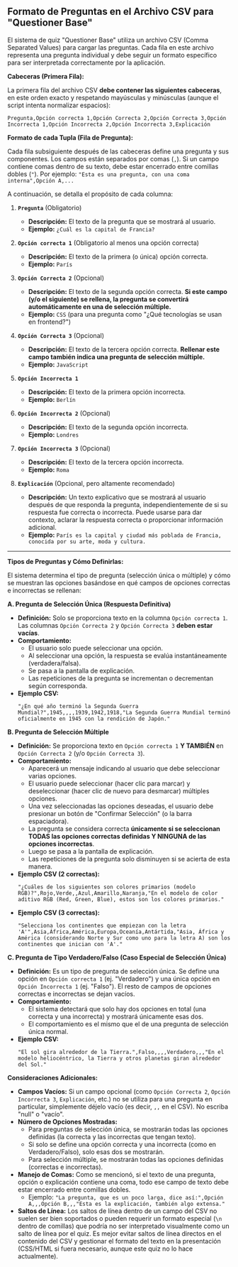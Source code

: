 ## Formato de Preguntas en el Archivo CSV para "Questioner Base"

El sistema de quiz "Questioner Base" utiliza un archivo CSV (Comma Separated Values) para cargar las preguntas. Cada fila en este archivo representa una pregunta individual y debe seguir un formato específico para ser interpretada correctamente por la aplicación.

**Cabeceras (Primera Fila):**

La primera fila del archivo CSV **debe contener las siguientes cabeceras**, en este orden exacto y respetando mayúsculas y minúsculas (aunque el script intenta normalizar espacios):

```
Pregunta,Opción correcta 1,Opción Correcta 2,Opción Correcta 3,Opción Incorrecta 1,Opción Incorrecta 2,Opción Incorrecta 3,Explicación
```

**Formato de cada Tupla (Fila de Pregunta):**

Cada fila subsiguiente después de las cabeceras define una pregunta y sus componentes. Los campos están separados por comas (`,`). Si un campo contiene comas dentro de su texto, debe estar encerrado entre comillas dobles (`"`). Por ejemplo: `"Esta es una pregunta, con una coma interna",Opción A,...`

A continuación, se detalla el propósito de cada columna:

1.  **`Pregunta`** (Obligatorio)
    *   **Descripción:** El texto de la pregunta que se mostrará al usuario.
    *   **Ejemplo:** `¿Cuál es la capital de Francia?`

2.  **`Opción correcta 1`** (Obligatorio al menos una opción correcta)
    *   **Descripción:** El texto de la primera (o única) opción correcta.
    *   **Ejemplo:** `París`

3.  **`Opción Correcta 2`** (Opcional)
    *   **Descripción:** El texto de la segunda opción correcta. **Si este campo (y/o el siguiente) se rellena, la pregunta se convertirá automáticamente en una de selección múltiple.**
    *   **Ejemplo:** `CSS` (para una pregunta como "¿Qué tecnologías se usan en frontend?")

4.  **`Opción Correcta 3`** (Opcional)
    *   **Descripción:** El texto de la tercera opción correcta. **Rellenar este campo también indica una pregunta de selección múltiple.**
    *   **Ejemplo:** `JavaScript`

5.  **`Opción Incorrecta 1`** 
    *   **Descripción:** El texto de la primera opción incorrecta.
    *   **Ejemplo:** `Berlín`

6.  **`Opción Incorrecta 2`** (Opcional)
    *   **Descripción:** El texto de la segunda opción incorrecta.
    *   **Ejemplo:** `Londres`

7.  **`Opción Incorrecta 3`** (Opcional)
    *   **Descripción:** El texto de la tercera opción incorrecta.
    *   **Ejemplo:** `Roma`

8.  **`Explicación`** (Opcional, pero altamente recomendado)
    *   **Descripción:** Un texto explicativo que se mostrará al usuario después de que responda la pregunta, independientemente de si su respuesta fue correcta o incorrecta. Puede usarse para dar contexto, aclarar la respuesta correcta o proporcionar información adicional.
    *   **Ejemplo:** `París es la capital y ciudad más poblada de Francia, conocida por su arte, moda y cultura.`

---

**Tipos de Preguntas y Cómo Definirlas:**

El sistema determina el tipo de pregunta (selección única o múltiple) y cómo se muestran las opciones basándose en qué campos de opciones correctas e incorrectas se rellenan:

**A. Pregunta de Selección Única (Respuesta Definitiva)**

*   **Definición:** Solo se proporciona texto en la columna `Opción correcta 1`. Las columnas `Opción Correcta 2` y `Opción Correcta 3` **deben estar vacías**.
*   **Comportamiento:**
    *   El usuario solo puede seleccionar una opción.
    *   Al seleccionar una opción, la respuesta se evalúa instantáneamente (verdadera/falsa).
    *   Se pasa a la pantalla de explicación.
    *   Las repeticiones de la pregunta se incrementan o decrementan según corresponda.
*   **Ejemplo CSV:**
    ```csv
    "¿En qué año terminó la Segunda Guerra Mundial?",1945,,,,1939,1942,1918,"La Segunda Guerra Mundial terminó oficialmente en 1945 con la rendición de Japón."
    ```

**B. Pregunta de Selección Múltiple**

*   **Definición:** Se proporciona texto en `Opción correcta 1` **Y TAMBIÉN** en `Opción Correcta 2` (y/o `Opción Correcta 3`).
*   **Comportamiento:**
    *   Aparecerá un mensaje indicando al usuario que debe seleccionar varias opciones.
    *   El usuario puede seleccionar (hacer clic para marcar) y deseleccionar (hacer clic de nuevo para desmarcar) múltiples opciones.
    *   Una vez seleccionadas las opciones deseadas, el usuario debe presionar un botón de "Confirmar Selección" (o la barra espaciadora).
    *   La pregunta se considera correcta **únicamente si se seleccionan TODAS las opciones correctas definidas Y NINGUNA de las opciones incorrectas**.
    *   Luego se pasa a la pantalla de explicación.
    *   Las repeticiones de la pregunta solo disminuyen si se acierta de esta manera.
*   **Ejemplo CSV (2 correctas):**
    ```csv
    "¿Cuáles de los siguientes son colores primarios (modelo RGB)?",Rojo,Verde,,Azul,Amarillo,Naranja,"En el modelo de color aditivo RGB (Red, Green, Blue), estos son los colores primarios."
    ```
*   **Ejemplo CSV (3 correctas):**
    ```csv
    "Selecciona los continentes que empiezan con la letra 'A'",Asia,África,América,Europa,Oceanía,Antártida,"Asia, África y América (considerando Norte y Sur como uno para la letra A) son los continentes que inician con 'A'."
    ```

**C. Pregunta de Tipo Verdadero/Falso (Caso Especial de Selección Única)**

*   **Definición:** Es un tipo de pregunta de selección única. Se define una opción en `Opción correcta 1` (ej. "Verdadero") y una única opción en `Opción Incorrecta 1` (ej. "Falso"). El resto de campos de opciones correctas e incorrectas se dejan vacíos.
*   **Comportamiento:**
    *   El sistema detectará que solo hay dos opciones en total (una correcta y una incorrecta) y mostrará únicamente esas dos.
    *   El comportamiento es el mismo que el de una pregunta de selección única normal.
*   **Ejemplo CSV:**
    ```csv
    "El sol gira alrededor de la Tierra.",Falso,,,,Verdadero,,,"En el modelo heliocéntrico, la Tierra y otros planetas giran alrededor del Sol."
    ```

**Consideraciones Adicionales:**

*   **Campos Vacíos:** Si un campo opcional (como `Opción Correcta 2`, `Opción Incorrecta 3`, `Explicación`, etc.) no se utiliza para una pregunta en particular, simplemente déjelo vacío (es decir, `,,` en el CSV). No escriba "null" o "vacío".
*   **Número de Opciones Mostradas:**
    *   Para preguntas de selección única, se mostrarán todas las opciones definidas (la correcta y las incorrectas que tengan texto).
    *   Si solo se define una opción correcta y una incorrecta (como en Verdadero/Falso), solo esas dos se mostrarán.
    *   Para selección múltiple, se mostrarán todas las opciones definidas (correctas e incorrectas).
*   **Manejo de Comas:** Como se mencionó, si el texto de una pregunta, opción o explicación contiene una coma, todo ese campo de texto debe estar encerrado entre comillas dobles.
    *   Ejemplo: `"La pregunta, que es un poco larga, dice así:",Opción A,,,Opción B,,,"Esta es la explicación, también algo extensa."`
*   **Saltos de Línea:** Los saltos de línea dentro de un campo del CSV no suelen ser bien soportados o pueden requerir un formato especial (`\n` dentro de comillas) que podría no ser interpretado visualmente como un salto de línea por el quiz. Es mejor evitar saltos de línea directos en el contenido del CSV y gestionar el formato del texto en la presentación (CSS/HTML si fuera necesario, aunque este quiz no lo hace actualmente).
